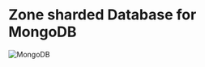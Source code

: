 # Zone sharded Database for MongoDB
![MongoDB](https://www.ncs-london.com/wp-content/uploads/2015/12/mongodb-logo-rgb-j6w271g1xn.jpg)
